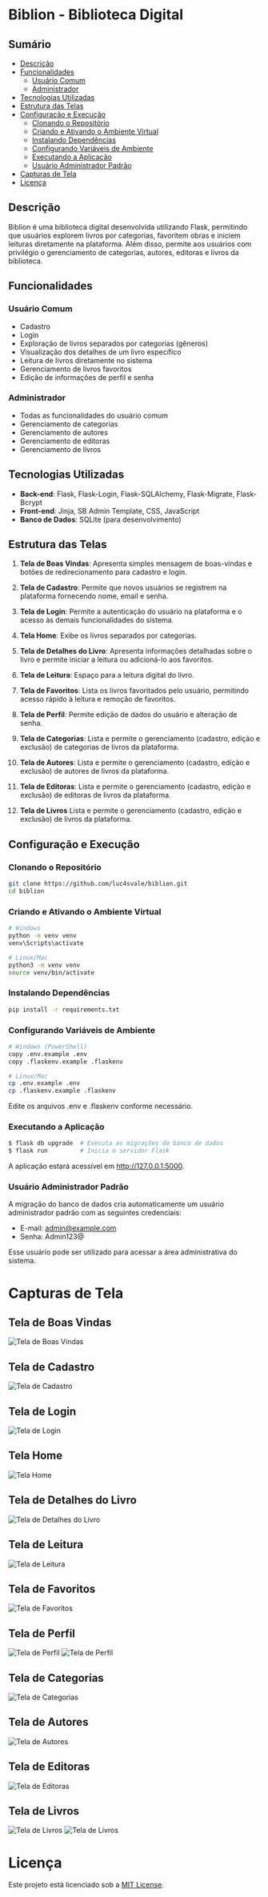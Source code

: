 # Biblion - Biblioteca Digital

## Sumário

- [Descrição](#descrição)
- [Funcionalidades](#funcionalidades)
  - [Usuário Comum](#usuário-comum)
  - [Administrador](#administrador)
- [Tecnologias Utilizadas](#tecnologias-utilizadas)
- [Estrutura das Telas](#estrutura-das-telas)
- [Configuração e Execução](#configuração-e-execução)
  - [Clonando o Repositório](#clonando-o-repositório)
  - [Criando e Ativando o Ambiente Virtual](#criando-e-ativando-o-ambiente-virtual)
  - [Instalando Dependências](#instalando-dependências)
  - [Configurando Variáveis de Ambiente](#configurando-variáveis-de-ambiente)
  - [Executando a Aplicação](#executando-a-aplicação)
  - [Usuário Administrador Padrão](#usuário-administrador-padrão)
- [Capturas de Tela](#capturas-de-tela)
- [Licença](#licença)

## Descrição

Biblion é uma biblioteca digital desenvolvida utilizando Flask, permitindo que usuários explorem livros por categorias, favoritem obras e iniciem leituras diretamente na plataforma. Além disso, permite aos usuários com privilégio o gerenciamento de categorias, autores, editoras e livros da biblioteca.

## Funcionalidades

### Usuário Comum

- Cadastro 
- Login
- Exploração de livros separados por categorias (gêneros)
- Visualização dos detalhes de um livro específico
- Leitura de livros diretamente no sistema
- Gerenciamento de livros favoritos
- Edição de informações de perfil e senha

### Administrador

- Todas as funcionalidades do usuário comum
- Gerenciamento de categorias
- Gerenciamento de autores
- Gerenciamento de editoras
- Gerenciamento de livros

## Tecnologias Utilizadas

- **Back-end**: Flask, Flask-Login, Flask-SQLAlchemy, Flask-Migrate, Flask-Bcrypt
- **Front-end**: Jinja, SB Admin Template, CSS, JavaScript
- **Banco de Dados**: SQLite (para desenvolvimento)

## Estrutura das Telas
1. **Tela de Boas Vindas**:  Apresenta simples mensagem de boas-vindas e botões de redirecionamento para cadastro e login.

2. **Tela de Cadastro**: Permite que novos usuários se registrem na plataforma fornecendo nome, email e senha.

3. **Tela de Login**: Permite a autenticação do usuário na plataforma e o acesso às demais funcionalidades do sistema.

2. **Tela Home**: Exibe os livros separados por categorias.

3. **Tela de Detalhes do Livro**: Apresenta informações detalhadas sobre o livro e permite iniciar a leitura ou adicioná-lo aos favoritos.

4. **Tela de Leitura**: Espaço para a leitura digital do livro.

5. **Tela de Favoritos**: Lista os livros favoritados pelo usuário, permitindo acesso rápido à leitura e remoção de favoritos.

6. **Tela de Perfil**: Permite edição de dados do usuário e alteração de senha.

7. **Tela de Categorias**: Lista e permite o gerenciamento (cadastro, edição e exclusão) de categorias de livros da plataforma.

8. **Tela de Autores**: Lista e permite o gerenciamento (cadastro, edição e exclusão) de autores de livros da plataforma.

9. **Tela de Editoras**: Lista e permite o gerenciamento (cadastro, edição e exclusão) de editoras de livros da plataforma.

10. **Tela de Livros** Lista e permite o gerenciamento (cadastro, edição e exclusão) de livros da plataforma.



## Configuração e Execução

### Clonando o Repositório

```sh
git clone https://github.com/luc4svale/biblion.git
cd biblion
```

### Criando e Ativando o Ambiente Virtual

```sh
# Windows
python -m venv venv
venv\Scripts\activate

# Linux/Mac
python3 -m venv venv
source venv/bin/activate
```


### Instalando Dependências
```sh
pip install -r requirements.txt
```

### Configurando Variáveis de Ambiente
```sh
# Windows (PowerShell)
copy .env.example .env
copy .flaskenv.example .flaskenv

# Linux/Mac
cp .env.example .env
cp .flaskenv.example .flaskenv
```
Edite os arquivos .env e .flaskenv conforme necessário.

### Executando a Aplicação

```sh 
$ flask db upgrade  # Executa as migrações do banco de dados
$ flask run         # Inicia o servidor Flask
```
A aplicação estará acessível em http://127.0.0.1:5000.

### Usuário Administrador Padrão

A migração do banco de dados cria automaticamente um usuário administrador padrão com as seguintes credenciais:

- E-mail: admin@example.com
- Senha: Admin123@

Esse usuário pode ser utilizado para acessar a área administrativa do sistema.

# Capturas de Tela

## Tela de Boas Vindas
![Tela de Boas Vindas](docs/screenshots/welcome.png)

## Tela de Cadastro
![Tela de Cadastro](docs/screenshots/register.png)

## Tela de Login
![Tela de Login](docs/screenshots/login.png)

## Tela Home
![Tela Home](docs/screenshots/home.png)

## Tela de Detalhes do Livro
![Tela de Detalhes do Livro](docs/screenshots/details.png)

## Tela de Leitura
![Tela de Leitura](docs/screenshots/reading.png)

## Tela de Favoritos
![Tela de Favoritos](docs/screenshots/favorites.png)

## Tela de Perfil
![Tela de Perfil](docs/screenshots/profile-01.png)
![Tela de Perfil](docs/screenshots/profile-02.png)

## Tela de Categorias
![Tela de Categorias](docs/screenshots/categories.png)

## Tela de Autores
![Tela de Autores](docs/screenshots/authors.png)

## Tela de Editoras
![Tela de Editoras](docs/screenshots/publishers.png)

## Tela de Livros
![Tela de Livros](docs/screenshots/books-01.png)
![Tela de Livros](docs/screenshots/books-02.png)



# Licença
Este projeto está licenciado sob a [MIT License](./LICENSE).



